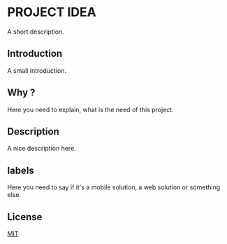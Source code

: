 # PROJECT IDEA

A short description.

## Introduction

A small introduction.

## Why ?

Here you need to explain, what is the need of this project.

## Description

A nice description here.

## labels

Here you need to say if it's a mobile solution, a web solution or something else.

## License

[MIT](https://choosealicense.com/licenses/mit/)
